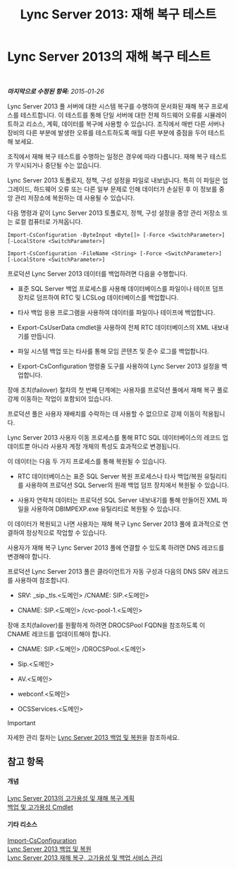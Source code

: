 ﻿---
title: 'Lync Server 2013: 재해 복구 테스트'
TOCTitle: 재해 복구 테스트
ms:assetid: 04f5e747-d837-4350-9fc0-8605dbf025a7
ms:mtpsurl: https://technet.microsoft.com/ko-kr/library/Dn747887(v=OCS.15)
ms:contentKeyID: 62293562
ms.date: 08/10/2015
mtps_version: v=OCS.15
ms.translationtype: HT
---

# Lync Server 2013의 재해 복구 테스트

 

_**마지막으로 수정된 항목:** 2015-01-26_

Lync Server 2013 풀 서버에 대한 시스템 복구를 수행하여 문서화된 재해 복구 프로세스를 테스트합니다. 이 테스트를 통해 단일 서버에 대한 전체 하드웨어 오류를 시뮬레이트하고 리소스, 계획, 데이터를 복구에 사용할 수 있습니다. 조직에서 매번 다른 서버나 장비의 다른 부분에 발생한 오류를 테스트하도록 매월 다른 부분에 중점을 두어 테스트해 보세요.

조직에서 재해 복구 테스트를 수행하는 일정은 경우에 따라 다릅니다. 재해 복구 테스트가 무시되거나 중단될 수는 없습니다.


Lync Server 2013 토폴로지, 정책, 구성 설정을 파일로 내보냅니다. 특히 이 파일은 업그레이드, 하드웨어 오류 또는 다른 일부 문제로 인해 데이터가 손실된 후 이 정보를 중앙 관리 저장소에 복원하는 데 사용될 수 있습니다.

다음 명령과 같이 Lync Server 2013 토폴로지, 정책, 구성 설정을 중앙 관리 저장소 또는 로컬 컴퓨터로 가져옵니다.

`Import-CsConfiguration -ByteInput <Byte[]> [-Force <SwitchParameter>] [-LocalStore <SwitchParameter>]`

`Import-CsConfiguration -FileName <String> [-Force <SwitchParameter>] [-LocalStore <SwitchParameter>]`

프로덕션 Lync Server 2013 데이터를 백업하려면 다음을 수행합니다.

  - 표준 SQL Server 백업 프로세스를 사용해 데이터베이스를 파일이나 테이프 덤프 장치로 덤프하여 RTC 및 LCSLog 데이터베이스를 백업합니다.

  - 타사 백업 응용 프로그램을 사용하여 데이터를 파일이나 테이프에 백업합니다.

  - Export-CsUserData cmdlet을 사용하여 전체 RTC 데이터베이스의 XML 내보내기를 만듭니다.

  - 파일 시스템 백업 또는 타사를 통해 모임 콘텐츠 및 준수 로그를 백업합니다.

  - Export-CsConfiguration 명령줄 도구를 사용하여 Lync Server 2013 설정을 백업합니다.

장애 조치(failover) 절차의 첫 번째 단계에는 사용자를 프로덕션 풀에서 재해 복구 풀로 강제 이동하는 작업이 포함되어 있습니다.

프로덕션 풀은 사용자 재배치를 수락하는 데 사용할 수 없으므로 강제 이동이 적용됩니다.

Lync Server 2013 사용자 이동 프로세스를 통해 RTC SQL 데이터베이스의 레코드 업데이트뿐 아니라 사용자 계정 개체의 특성도 효과적으로 변경됩니다.

이 데이터는 다음 두 가지 프로세스를 통해 복원될 수 있습니다.

  - RTC 데이터베이스는 표준 SQL Server 복원 프로세스나 타사 백업/복원 유틸리티를 사용하여 프로덕션 SQL Server의 원래 백업 덤프 장치에서 복원될 수 있습니다.

  - 사용자 연락처 데이터는 프로덕션 SQL Server 내보내기를 통해 만들어진 XML 파일을 사용하여 DBIMPEXP.exe 유틸리티로 복원될 수 있습니다.

이 데이터가 복원되고 나면 사용자는 재해 복구 Lync Server 2013 풀에 효과적으로 연결하여 정상적으로 작업할 수 있습니다.

사용자가 재해 복구 Lync Server 2013 풀에 연결할 수 있도록 하려면 DNS 레코드를 변경해야 합니다.

프로덕션 Lync Server 2013 풀은 클라이언트가 자동 구성과 다음의 DNS SRV 레코드를 사용하여 참조합니다.

  - SRV: \_sip.\_tls.\<도메인\> /CNAME: SIP.\<도메인\>

  - CNAME: SIP.\<도메인\> /cvc-pool-1.\<도메인\>

장애 조치(failover)를 원활하게 하려면 DROCSPool FQDN을 참조하도록 이 CNAME 레코드를 업데이트해야 합니다.

  - CNAME: SIP.\<도메인\> /DROCSPool.\<도메인\>

  - Sip.\<도메인\>

  - AV.\<도메인\>

  - webconf.\<도메인\>

  - OCSServices.\<도메인\>


> [!IMPORTANT]
> 자세한 관리 절차는 <A href="lync-server-2013-backing-up-and-restoring-lync-server.md">Lync Server 2013 백업 및 복원</A>을 참조하세요.



## 참고 항목

#### 개념

[Lync Server 2013의 고가용성 및 재해 복구 계획](lync-server-2013-planning-for-high-availability-and-disaster-recovery.md)  
[백업 및 고가용성 Cmdlet](lync-server-2013-backup-and-high-availability-cmdlets.md)  

#### 기타 리소스

[Import-CsConfiguration](import-csconfiguration.md)  
[Lync Server 2013 백업 및 복원](lync-server-2013-backing-up-and-restoring-lync-server.md)  
[Lync Server 2013 재해 복구, 고가용성 및 백업 서비스 관리](lync-server-2013-managing-lync-server-disaster-recovery-high-availability-and-backup-service.md)

